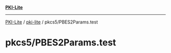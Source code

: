 [**PKI-Lite**](../../../README.md)

---

[PKI-Lite](../../../README.md) / [pki-lite](../../README.md) / pkcs5/PBES2Params.test

# pkcs5/PBES2Params.test
